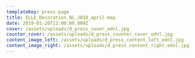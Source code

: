 ```yaml
---
templateKey: press-page
title: ELLE_Decoration_NL_2018_april-may
date: 2019-01-20T11:00:00.000Z
cover: /assets/uploads/d_press_cover_ednl.jpg
counter_cover: /assets/uploads/d_press_counter_cover_ednl.jpg
content_image_left: /assets/uploads/d_press_content_left_ednl.jpg
content_image_right: /assets/uploads/d_press_content_right_ednl.jpg
---
```


